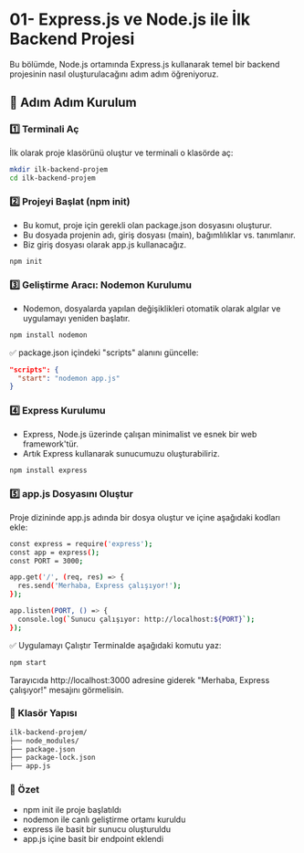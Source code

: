 # 01- Express.js ve Node.js ile İlk Backend Projesi
Bu bölümde, Node.js ortamında Express.js kullanarak temel bir backend projesinin nasıl oluşturulacağını adım adım öğreniyoruz.


## 🧱 Adım Adım Kurulum

### 1️⃣ Terminali Aç

İlk olarak proje klasörünü oluştur ve terminali o klasörde aç:

```bash
mkdir ilk-backend-projem
cd ilk-backend-projem
```
### 2️⃣ Projeyi Başlat (npm init)
- Bu komut, proje için gerekli olan package.json dosyasını oluşturur.
- Bu dosyada projenin adı, giriş dosyası (main), bağımlılıklar vs. tanımlanır.
- Biz giriş dosyası olarak app.js kullanacağız.
```bash
npm init
```
### 3️⃣ Geliştirme Aracı: Nodemon Kurulumu
- Nodemon, dosyalarda yapılan değişiklikleri otomatik olarak algılar ve uygulamayı yeniden başlatır.
```bash
npm install nodemon
```
✅ package.json içindeki "scripts" alanını güncelle:
```json
"scripts": {
  "start": "nodemon app.js"
}
```
### 4️⃣ Express Kurulumu
- Express, Node.js üzerinde çalışan minimalist ve esnek bir web framework'tür.
- Artık Express kullanarak sunucumuzu oluşturabiliriz.
```bash
npm install express
```
### 5️⃣ app.js Dosyasını Oluştur
Proje dizininde app.js adında bir dosya oluştur ve içine aşağıdaki kodları ekle:
```bash
const express = require('express');
const app = express();
const PORT = 3000;

app.get('/', (req, res) => {
  res.send('Merhaba, Express çalışıyor!');
});

app.listen(PORT, () => {
  console.log(`Sunucu çalışıyor: http://localhost:${PORT}`);
});
```
✅ Uygulamayı Çalıştır
Terminalde aşağıdaki komutu yaz:
```bash
npm start
```
Tarayıcıda http://localhost:3000 adresine giderek "Merhaba, Express çalışıyor!" mesajını görmelisin.
### 📁 Klasör Yapısı
```bash
ilk-backend-projem/
├── node_modules/
├── package.json
├── package-lock.json
├── app.js
```
### 📌 Özet

- npm init ile proje başlatıldı
- nodemon ile canlı geliştirme ortamı kuruldu
- express ile basit bir sunucu oluşturuldu
- app.js içine basit bir endpoint eklendi
